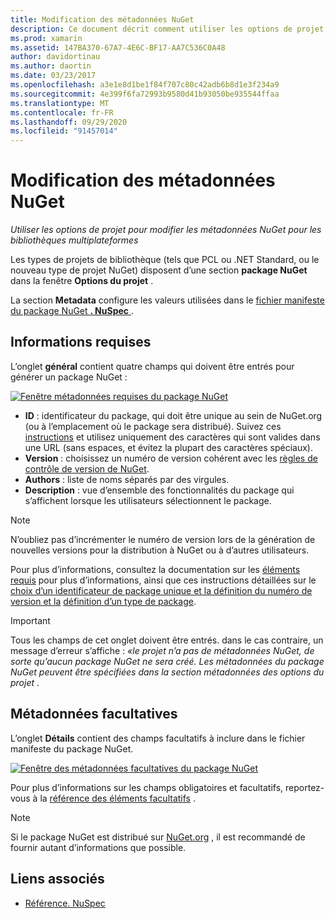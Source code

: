 ```yaml
---
title: Modification des métadonnées NuGet
description: Ce document décrit comment utiliser les options de projet pour modifier les métadonnées NuGet pour les bibliothèques multiplateformes. Il aborde les métadonnées obligatoires et facultatives.
ms.prod: xamarin
ms.assetid: 147BA370-67A7-4E6C-BF17-AA7C536C0A48
author: davidortinau
ms.author: daortin
ms.date: 03/23/2017
ms.openlocfilehash: a3e1e8d1be1f84f707c80c42adb6b8d1e3f234a9
ms.sourcegitcommit: 4e399f6fa72993b9580d41b93050be935544ffaa
ms.translationtype: MT
ms.contentlocale: fr-FR
ms.lasthandoff: 09/29/2020
ms.locfileid: "91457014"
---
```

# <a name="editing-nuget-metadata"></a>Modification des métadonnées NuGet

_Utiliser les options de projet pour modifier les métadonnées NuGet pour les bibliothèques multiplateformes_

Les types de projets de bibliothèque (tels que PCL ou .NET Standard, ou le nouveau type de projet NuGet) disposent d’une section **package NuGet** dans la fenêtre **Options du projet** .

La section **Metadata** configure les valeurs utilisées dans le [fichier manifeste du package NuGet **. NuSpec** ](/nuget/create-packages/creating-a-package#the-role-and-structure-of-the-nuspec-file).

## <a name="required-information"></a>Informations requises

L’onglet **général** contient quatre champs qui doivent être entrés pour générer un package NuGet :

[![Fenêtre métadonnées requises du package NuGet](metadata-images/metadata-general-sml.png)](metadata-images/metadata-general.png#lightbox)

- **ID** : identificateur du package, qui doit être unique au sein de NuGet.org (ou à l’emplacement où le package sera distribué). Suivez ces [instructions](/nuget/create-packages/creating-a-package#choosing-a-unique-package-identifier-and-setting-the-version-number) et utilisez uniquement des caractères qui sont valides dans une URL (sans espaces, et évitez la plupart des caractères spéciaux).
- **Version** : choisissez un numéro de version cohérent avec les [règles de contrôle de version de NuGet](/nuget/create-packages/dependency-versions).
- **Authors** : liste de noms séparés par des virgules.
- **Description** : vue d’ensemble des fonctionnalités du package qui s’affichent lorsque les utilisateurs sélectionnent le package.

> [!NOTE]
> N’oubliez pas d’incrémenter le numéro de version lors de la génération de nouvelles versions pour la distribution à NuGet ou à d’autres utilisateurs.

Pour plus d’informations, consultez la documentation sur les [éléments requis](/nuget/schema/nuspec#required-metadata-elements) pour plus d’informations, ainsi que ces instructions détaillées sur le [choix d’un identificateur de package unique et la définition du numéro de version et la](/nuget/create-packages/creating-a-package#choosing-a-unique-package-identifier-and-setting-the-version-number) [définition d’un type de package](/nuget/create-packages/creating-a-package#setting-a-package-type).

> [!IMPORTANT]
> Tous les champs de cet onglet doivent être entrés. dans le cas contraire, un message d’erreur s’affiche : _«le projet n’a pas de métadonnées NuGet, de sorte qu’aucun package NuGet ne sera créé. Les métadonnées du package NuGet peuvent être spécifiées dans la section métadonnées des options du projet_ .

## <a name="optional-metadata"></a>Métadonnées facultatives

L’onglet **Détails** contient des champs facultatifs à inclure dans le fichier manifeste du package NuGet.

[![Fenêtre des métadonnées facultatives du package NuGet](metadata-images/metadata-detail-sml.png)](metadata-images/metadata-detail.png#lightbox)

Pour plus d’informations sur les champs obligatoires et facultatifs, reportez-vous à la [référence des éléments facultatifs](/nuget/schema/nuspec#optional-metadata-elements) .

> [!NOTE]
> Si le package NuGet est distribué sur [NuGet.org](https://www.nuget.org) , il est recommandé de fournir autant d’informations que possible.

## <a name="related-links"></a>Liens associés

- [Référence. NuSpec](/nuget/schema/nuspec#general-form-and-schema)